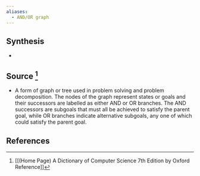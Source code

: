 ```yaml
---
aliases:
  - AND/OR graph
---
```

## Synthesis
- 
## Source [^1]
- A form of graph or tree used in problem solving and problem decomposition. The nodes of the graph represent states or goals and their successors are labelled as either AND or OR branches. The AND successors are subgoals that must all be achieved to satisfy the parent goal, while OR branches indicate alternative subgoals, any one of which could satisfy the parent goal.
## References

[^1]: [[(Home Page) A Dictionary of Computer Science 7th Edition by Oxford Reference]]
